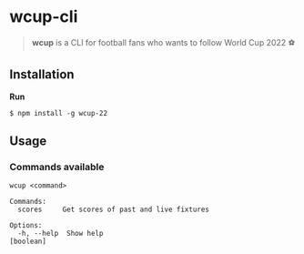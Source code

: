 # wcup-cli

 > **wcup** is a CLI for football fans who wants to follow World Cup 2022 ⚽  


## Installation  

**Run**

```shell
$ npm install -g wcup-22
```
## Usage

### Commands available

```shell
wcup <command>

Commands:
  scores     Get scores of past and live fixtures

Options:
  -h, --help  Show help                                          [boolean]
  
```
